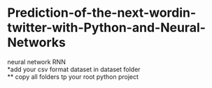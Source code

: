 # Prediction-of-the-next-wordin-twitter-with-Python-and-Neural-Networks
neural network RNN   
*add your csv format dataset in dataset folder  
** copy all folders tp your root python project

